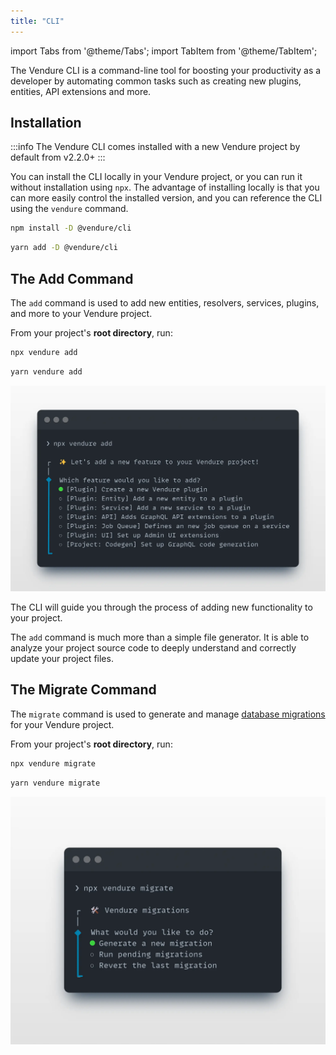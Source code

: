 ```yaml
---
title: "CLI"
---
```


import Tabs from '@theme/Tabs';
import TabItem from '@theme/TabItem';

The Vendure CLI is a command-line tool for boosting your productivity as a developer by automating common tasks
such as creating new plugins, entities, API extensions and more.

## Installation

:::info
The Vendure CLI comes installed with a new Vendure project by default from v2.2.0+
:::

You can install the CLI locally in your Vendure project, or you can run it without installation using `npx`. 
The advantage of installing locally is that you can more easily control the installed version, and you 
can reference the CLI using the `vendure` command.

<Tabs groupId="package-manager">
<TabItem value="npm" label="npm" default>

```bash
npm install -D @vendure/cli
```

</TabItem>
<TabItem value="yarn" label="yarn">

```bash
yarn add -D @vendure/cli
```

</TabItem>
</Tabs>

## The Add Command

The `add` command is used to add new entities, resolvers, services, plugins, and more to your Vendure project.

From your project's **root directory**, run:

<Tabs groupId="package-manager">
<TabItem value="npm" label="npm" default>

```bash
npx vendure add
```

</TabItem>
<TabItem value="yarn" label="yarn">

```bash
yarn vendure add
```

</TabItem>
</Tabs>

![Add command](./add-command.webp)

The CLI will guide you through the process of adding new functionality to your project. 

The `add` command is much more than a simple file generator. It is able to
analyze your project source code to deeply understand and correctly update your project files.

## The Migrate Command

The `migrate` command is used to generate and manage [database migrations](/guides/developer-guide/migrations) for your Vendure project.


From your project's **root directory**, run:

<Tabs groupId="package-manager">
<TabItem value="npm" label="npm" default>

```bash
npx vendure migrate
```

</TabItem>
<TabItem value="yarn" label="yarn">

```bash
yarn vendure migrate
```

</TabItem>
</Tabs>

![Migrate command](./migrate-command.webp)